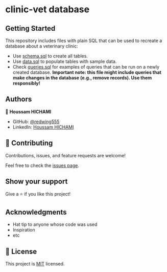 # clinic-vet database

## Getting Started

This repository includes files with plain SQL that can be used to recreate a database about a veterinary clinic:

- Use [schema.sql](./schema.sql) to create all tables.
- Use [data.sql](./data.sql) to populate tables with sample data.
- Check [queries.sql](./queries.sql) for examples of queries that can be run on a newly created database. **Important note: this file might include queries that make changes in the database (e.g., remove records). Use them responsibly!**


## Authors

👤 **Houssam HICHAMI**

- GitHub: [@redwing555](https://github.com/redwing555)
- LinkedIn: [Houssam HICHAMI](https://www.linkedin.com/in/houssam-hichami/)

## 🤝 Contributing

Contributions, issues, and feature requests are welcome!

Feel free to check the [issues page](../../issues/).

## Show your support

Give a ⭐️ if you like this project!

## Acknowledgments

- Hat tip to anyone whose code was used
- Inspiration
- etc

## 📝 License

This project is [MIT](./MIT.md) licensed.

